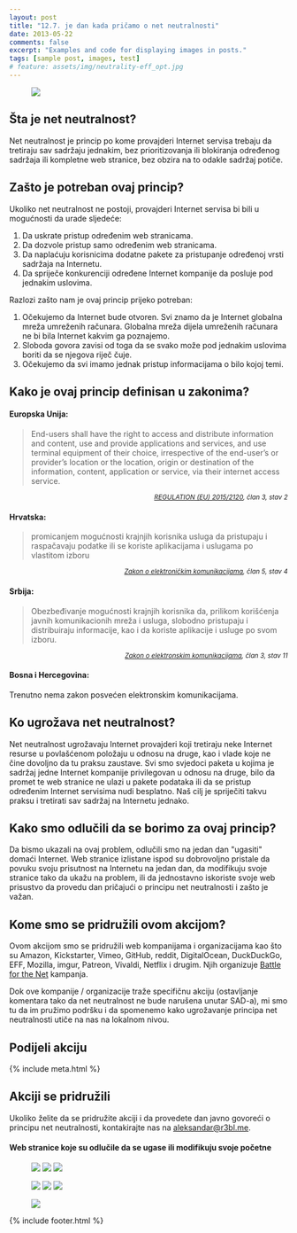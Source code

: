 ```yaml
---
layout: post
title: "12.7. je dan kada pričamo o net neutralnosti"
date: 2013-05-22
comments: false
excerpt: "Examples and code for displaying images in posts."
tags: [sample post, images, test]
# feature: assets/img/neutrality-eff_opt.jpg
---
```


<figure class="banner">
    <img src="assets/img/neutrality-eff_opt.jpg">
</figure>

<h2 id="sta-je-net-neutralnost">Šta je net neutralnost?</h2>

Net neutralnost je princip po kome provajderi Internet servisa trebaju da tretiraju sav sadržaju jednakim, bez prioritizovanja ili blokiranja određenog sadržaja ili kompletne web stranice, bez obzira na to odakle sadržaj potiče.

<h2 id="zasto-je-potrebna">Zašto je potreban ovaj princip?</h2>

Ukoliko net neutralnost ne postoji, provajderi Internet servisa bi bili u mogućnosti da urade sljedeće:

1. Da uskrate pristup određenim web stranicama.
2. Da dozvole pristup samo određenim web stranicama.
3. Da naplaćuju korisnicima dodatne pakete za pristupanje određenoj vrsti sadržaja na Internetu.
4. Da spriječe konkurenciji određene Internet kompanije da posluje pod jednakim uslovima.

Razlozi zašto nam je ovaj princip prijeko potreban:

1. Očekujemo da Internet bude otvoren. Svi znamo da je Internet globalna mreža umreženih računara. Globalna mreža dijela umreženih računara ne bi bila Internet kakvim ga poznajemo.
2. Sloboda govora zavisi od toga da se svako može pod jednakim uslovima boriti da se njegova riječ čuje.
3. Očekujemo da svi imamo jednak pristup informacijama o bilo kojoj temi.

<h2 id="kako-je-definisana">Kako je ovaj princip definisan u zakonima?</h2>

#### Europska Unija:

> End-users shall have the right to access and distribute information and content, use and provide applications and services, and use terminal equipment of their choice, irrespective of the end-user’s or provider’s location or the location, origin or destination of the information, content, application or service, via their internet access service.

<p align="right"><em><small><a href="http://eur-lex.europa.eu/legal-content/EN/TXT/HTML/?uri=CELEX:32015R2120&rid=2">REGULATION (EU) 2015/2120</a>, član 3, stav 2</small></em></p>

#### Hrvatska:

> promicanjem mogućnosti krajnjih korisnika usluga da pristupaju i raspačavaju podatke ili se koriste aplikacijama i uslugama po vlastitom izboru

<p align="right"><em><small><a href="https://www.zakon.hr/z/182/Zakon-o-elektroni%C4%8Dkim-komunikacijama">Zakon o elektroničkim komunikacijama</a>, član 5, stav 4</small></em></p>

#### Srbija:

> Obezbeđivanje mogućnosti krajnjih korisnika da, prilikom korišćenja javnih komunikacionih mreža i usluga, slobodno pristupaju i distribuiraju informacije, kao i da koriste aplikacije i usluge po svom izboru.

<p align="right"><em><small><a href="http://mtt.gov.rs/download/1(2)/Zakon-o-elektronskim-komunikacijama.pdf">Zakon o elektronskim komunikacijama</a>, član 3, stav 11</small></em></p>

#### Bosna i Hercegovina:

Trenutno nema zakon posvećen elektronskim komunikacijama.

<h2 id="ko-je-ugrozava">Ko ugrožava net neutralnost?</h2>

Net neutralnost ugrožavaju Internet provajderi koji tretiraju neke Internet resurse u povlašćenom položaju u odnosu na druge, kao i vlade koje ne čine dovoljno da tu praksu zaustave. Svi smo svjedoci paketa u kojima je sadržaj jedne Internet kompanije privilegovan u odnosu na druge, bilo da promet te web stranice ne ulazi u pakete podataka ili da se pristup određenim Internet servisima nudi besplatno. Naš cilj je spriječiti takvu praksu i tretirati sav sadržaj na Internetu jednako.

<h2 id="kako-se-borimo-za-nju">Kako smo odlučili da se borimo za ovaj princip?</h2>

Da bismo ukazali na ovaj problem, odlučili smo na jedan dan "ugasiti" domaći Internet. Web stranice izlistane ispod su dobrovoljno pristale da povuku svoju prisutnost na Internetu na jedan dan, da modifikuju svoje stranice tako da ukažu na problem, ili da jednostavno iskoriste svoje web prisustvo da provedu dan pričajući o principu net neutralnosti i zašto je važan.  

<h2 id="kome-smo-se-pridruzili">Kome smo se pridružili ovom akcijom?</h2>

Ovom akcijom smo se pridružili web kompanijama i organizacijama kao što su Amazon, Kickstarter, Vimeo, GitHub, reddit, DigitalOcean, DuckDuckGo, EFF, Mozilla, imgur, Patreon, Vivaldi, Netflix i drugim. Njih organizuje [Battle for the Net](https://www.battleforthenet.com/july12/) kampanja.

Dok ove kompanije / organizacije traže specifičnu akciju (ostavljanje komentara tako da net neutralnost ne bude narušena unutar SAD-a), mi smo tu da im pružimo podršku i da spomenemo kako ugrožavanje principa net neutralnosti utiče na nas na lokalnom nivou.

<h2>Podijeli akciju</h2>

<div class="post-title">
	<div class="entry-meta">
		{% include meta.html %}
	</div>
</div>

<h2 id="ko-ucestvuje-u-akciji">Akciji se pridružili</h2>

<div>
Ukoliko želite da se pridružite akciji i da provedete dan javno govoreći o principu net neutralnosti, kontakirajte nas na <a href="mailto:aleksandar@r3bl.me">aleksandar@r3bl.me</a>.
</div>

<h4>Web stranice koje su odlučile da se ugase ili modifikuju svoje početne</h4>

<figure class="third">
	<a href="https://blog.r3bl.me"><img src="assets/img/partners/r3bl.png"></a>
	<a href="https://labs.rs"><img src="assets/img/partners/share-lab.png"></a>
  <a href="https://www.facebook.com/institutdigitalneslobode/"><img src="assets/img/partners/ids.png"></a>
</figure>
<figure class="third">
	<a href="https://libre.lugons.org/"><img src="assets/img/partners/libre.png"></a>
	<a href="https://kompjuteras.com"><img src="assets/img/partners/kompjuteras.png"></a>
	<a href="https://crypto.ba/"><img src="assets/img/partners/crypto-ba.png"></a>
	<figcaption></figcaption>
</figure>
<figure class="third">
	<a href="https://forum.balkan.io/"><img src="assets/img/partners/balkanio.png"></a>
</figure>

{% include footer.html %}
